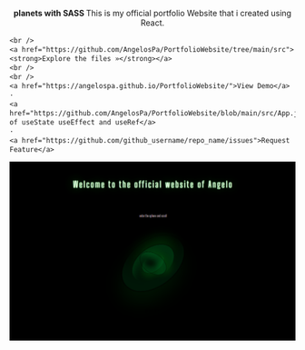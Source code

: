 






<p  align="center">

  <p align="center">
  <strong> planets with SASS </strong>
This is my official portfolio Website that i created using React.


    <br />
    <a href="https://github.com/AngelosPa/PortfolioWebsite/tree/main/src"><strong>Explore the files »</strong></a>
    <br />
    <br />
    <a href="https://angelospa.github.io/PortfolioWebsite/">View Demo</a>
    ·
    <a href="https://github.com/AngelosPa/PortfolioWebsite/blob/main/src/App.js">examples of useState useEffect and useRef</a>
    ·
    <a href="https://github.com/github_username/repo_name/issues">Request Feature</a>
  </p>
</p>

![check here](portfoliowebsite.png)
